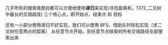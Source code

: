 几乎所有的搜索类题目都可以方便地使用**递归**来实现(寻找距离和，1372\_二叉树中最长的交错路径)
三个核心点，即开始点，结束点 和 目标

还有一小部分使用递归不好实现，我们可以使用 BFS，借助队列轻松实现（求二叉树任意两点的距离）
从任意节点开始，到任意节点结束的所有交错路径全部搜索出来
